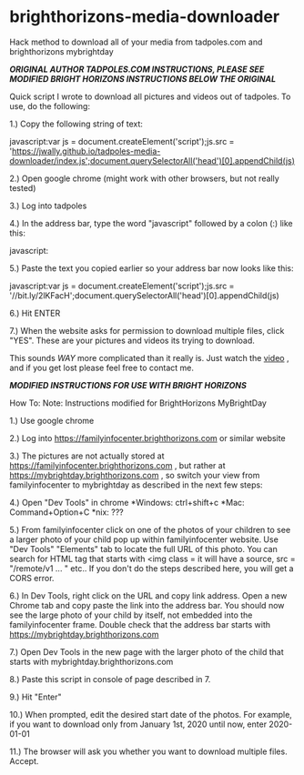 # brighthorizons-media-downloader
Hack method to download all of your media from tadpoles.com and brighthorizons mybrightday

***ORIGINAL AUTHOR TADPOLES.COM INSTRUCTIONS, PLEASE SEE MODIFIED BRIGHT HORIZONS INSTRUCTIONS BELOW THE ORIGINAL***

Quick script I wrote to download all pictures and videos out of tadpoles. To use, do the following:

1.) Copy the following string of text:

javascript:var js = document.createElement('script');js.src = 'https://jwally.github.io/tadpoles-media-downloader/index.js';document.querySelectorAll('head')[0].appendChild(js)

2.) Open google chrome (might work with other browsers, but not really tested)

3.) Log into tadpoles

4.) In the address bar, type the word "javascript" followed by a colon (:) like this:

javascript:

5.) Paste the text you copied earlier so your address bar now looks like this:

javascript:var js = document.createElement('script');js.src = '//bit.ly/2lKFacH';document.querySelectorAll('head')[0].appendChild(js)

6.) Hit ENTER

7.) When the website asks for permission to download multiple files, click "YES". These are your pictures and videos its trying to download.

This sounds *WAY* more complicated than it really is.
Just watch the [video](https://www.youtube.com/watch?v=c54Zx0Dx_A4)
, and if you get lost please feel free to contact me.

***MODIFIED INSTRUCTIONS FOR USE WITH BRIGHT HORIZONS***

How To: 
Note: Instructions modified for BrightHorizons MyBrightDay
 
1.) Use google chrome

2.) Log into https://familyinfocenter.brighthorizons.com or similar website

3.) The pictures are not actually stored at https://familyinfocenter.brighthorizons.com , but rather
at https://mybrightday.brighthorizons.com , so switch your view from familyinfocenter to mybrightday
as described in the next few steps: 

4.) Open "Dev Tools" in chrome
*Windows: ctrl+shift+c
*Mac: Command+Option+C
*nix: ???

5.) From familyinfocenter click on one of the photos of your children to see a larger photo of your child pop up within familyinfocenter website.
    Use "Dev Tools" "Elements" tab to locate the full URL of this photo. You can search for HTML tag that starts with <img class = 
    it will have a source, src = "/remote/v1 ... " etc..
    If you don't do the steps described here, you will get a CORS error.

6.) In Dev Tools, right click on the URL and copy link address. Open a new Chrome tab and copy paste the link into the address bar. 
    You should now see the large photo of your child by itself, not embedded into the familyinfocenter frame. 
    Double check that the address bar starts with https://mybrightday.brighthorizons.com

7.) Open Dev Tools in the new page with the larger photo of the child that starts with mybrightday.brighthorizons.com

8.) Paste this script in console of page described in 7.

9.) Hit "Enter"

10.) When prompted, edit the desired start date of the photos. For example, if you want to download only from January 1st, 2020 until now, enter 2020-01-01

11.) The browser will ask you whether you want to download multiple files. Accept. 

